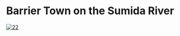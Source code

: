 # Barrier Town on the Sumida River

[![22](https://upload.wikimedia.org/wikipedia/commons/thumb/0/07/Village_of_Sekiya_at_Sumida_river.jpg/290px-Village_of_Sekiya_at_Sumida_river.jpg)](22/README.md)
